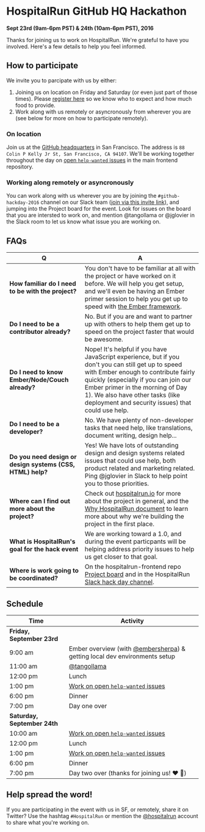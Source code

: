 # HospitalRun GitHub HQ Hackathon
**Sept 23rd (9am-6pm PST) & 24th (10am-6pm PST), 2016**

Thanks for joining us to work on HospitalRun. We're grateful to have you involved. Here's a few details to help you feel informed.

## How to participate

We invite you to parcipate with us by either:

1. Joining us on location on Friday and Saturday (or even just part of those times). Please [register here](https://t.co/4SGa1PJghV) so we know who to expect and how much food to provide.
2. Work along with us remotely or asyncronously from wherever you are (see below for more on how to participate remotely).

### On location

Join us at the [GitHub headquarters](https://www.google.com/maps/place/GitHub/@37.7822671,-122.3934366,17z/data=!3m1!4b1!4m5!3m4!1s0x8085807f619a62df:0x491ce2f73977af35!8m2!3d37.7822671!4d-122.3912479) in San Francisco. The address is `88 Colin P Kelly Jr St, San Francisco, CA 94107`. We'll be working together throughout the day on [open `help-wanted` issues](https://github.com/HospitalRun/hospitalrun-frontend/projects/1) in the main frontend repository.

### Working along remotely or asyncronously

You can work along with us wherever you are by joining the `#github-hackday-2016` channel on our Slack team ([join via this invite link](https://hospitalrun-slackin.herokuapp.com/)), and jumping into the Project board for the event. Look for issues on the board that you are intersted to work on, and mention @tangollama or @jglovier in the Slack room to let us know what issue you are working on.

## FAQs

| Q | A |
|---|---|
**How familiar do I need to be with the project?** | You don't have to be familiar at all with the project or have worked on it before. We will help you get setup, and we'll even be having an Ember primer session to help you get up to speed with [the Ember framework](http://emberjs.com/).
**Do I need to be a contributor already?** | No. But if you are and want to partner up with others to help them get up to speed on the project faster that would be awesome.
**Do I need to know Ember/Node/Couch already?** | Nope! It's helpful if you have JavaScript experience, but if you don't you can still get up to speed with Ember enough to contribute fairly quickly (especially if you can join our Ember primer in the morning of Day 1). We also have other tasks (like deployment and security issues) that could use help.
**Do I need to be a developer?** | No. We have plenty of non-developer tasks that need help, like translations, document writing, design help...
**Do you need design or design systems (CSS, HTML) help?** | Yes! We have lots of outstanding design and design systems related issues that could use help, both product related and marketing related. Ping @jglovier in Slack to help point you to those priorities.
**Where can I find out more about the project?** | Check out [hospitalrun.io](http://hospitalrun.io) for more about the project in general, and the [Why HospitalRun document](https://docs.google.com/document/d/1OhlxZY__spF_3ZnXLd5ga9vOdX9xNqHGUASdVxAdLLc/) to learn more about why we're building the project in the first place.
**What is HospitalRun's goal for the hack event** | We are working toward a 1.0, and during the event particpants will be helping address priority issues to help us get closer to that goal.
**Where is work going to be coordinated?** | On the hospitalrun-frontend repo [Project board](https://github.com/HospitalRun/hospitalrun-frontend/projects/1) and in the HospitalRun [Slack hack day channel](https://hospitalrun-slackin.herokuapp.com/).

## Schedule

| Time | Activity |
|---|---|
| **Friday, September 23rd** | |
| 9:00 am | Ember overview (with [@embersherpa](https://twitter.com/embersherpa)) & getting local dev environments setup |
| 11:00 am | [@tangollama](https://github.com/tangollama) |
| 12:00 pm | Lunch |
| 1:00 pm | [Work on open `help-wanted` issues](https://github.com/HospitalRun/hospitalrun-frontend/projects/1) |
| 6:00 pm | Dinner |
| 7:00 pm | Day one over |
| **Saturday, September 24th** | |
| 10:00 am | [Work on open `help-wanted` issues](https://github.com/HospitalRun/hospitalrun-frontend/projects/1) |
| 12:00 pm | Lunch |
| 1:00 pm | [Work on open `help-wanted` issues](https://github.com/HospitalRun/hospitalrun-frontend/projects/1) |
| 6:00 pm | Dinner |
| 7:00 pm | Day two over (thanks for joining us! :heart: :tada:) |

## Help spread the word!

If you are participating in the event with us in SF, or remotely, share it on Twitter? Use the hashtag `#HospitalRun` or mention the [@hospitalrun](https://twitter.com/hospitalrun) account to share what you're working on.
